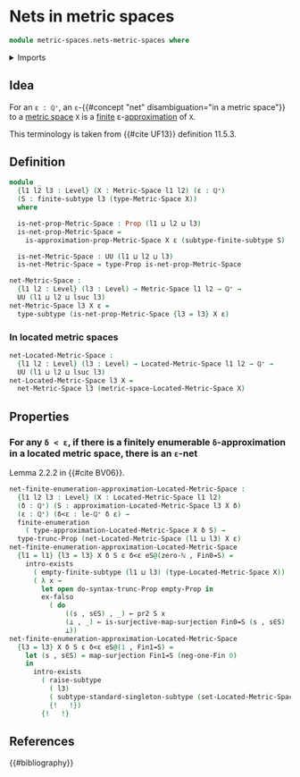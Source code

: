 # Nets in metric spaces

```agda
module metric-spaces.nets-metric-spaces where
```

<details><summary>Imports</summary>

```agda
open import elementary-number-theory.natural-numbers
open import elementary-number-theory.positive-rational-numbers

open import foundation.dependent-pair-types
open import foundation.empty-types
open import foundation.existential-quantification
open import foundation.propositional-truncations
open import foundation.propositions
open import foundation.raising-universe-levels
open import foundation.singleton-subtypes
open import foundation.subtypes
open import foundation.surjective-maps
open import foundation.torsorial-type-families
open import foundation.universe-levels

open import metric-spaces.approximations-metric-spaces
open import metric-spaces.located-metric-spaces
open import metric-spaces.metric-spaces

open import univalent-combinatorics.finite-subtypes
open import univalent-combinatorics.finite-types
open import univalent-combinatorics.finitely-enumerable-subtypes
open import univalent-combinatorics.finitely-enumerable-types
open import univalent-combinatorics.standard-finite-types
```

</details>

## Idea

For an `ε : ℚ⁺`, an `ε`-{{#concept "net" disambiguation="in a metric space"}} to
a [metric space](metric-spaces.metric-spaces.md) `X` is a
[finite](univalent-combinatorics.finite-subtypes.md)
ε-[approximation](metric-spaces.approximations-metric-spaces.md) of `X`.

This terminology is taken from {{#cite UF13}} definition 11.5.3.

## Definition

```agda
module _
  {l1 l2 l3 : Level} (X : Metric-Space l1 l2) (ε : ℚ⁺)
  (S : finite-subtype l3 (type-Metric-Space X))
  where

  is-net-prop-Metric-Space : Prop (l1 ⊔ l2 ⊔ l3)
  is-net-prop-Metric-Space =
    is-approximation-prop-Metric-Space X ε (subtype-finite-subtype S)

  is-net-Metric-Space : UU (l1 ⊔ l2 ⊔ l3)
  is-net-Metric-Space = type-Prop is-net-prop-Metric-Space

net-Metric-Space :
  {l1 l2 : Level} (l3 : Level) → Metric-Space l1 l2 → ℚ⁺ →
  UU (l1 ⊔ l2 ⊔ lsuc l3)
net-Metric-Space l3 X ε =
  type-subtype (is-net-prop-Metric-Space {l3 = l3} X ε)
```

### In located metric spaces

```agda
net-Located-Metric-Space :
  {l1 l2 : Level} (l3 : Level) → Located-Metric-Space l1 l2 → ℚ⁺ →
  UU (l1 ⊔ l2 ⊔ lsuc l3)
net-Located-Metric-Space l3 X =
  net-Metric-Space l3 (metric-space-Located-Metric-Space X)
```

## Properties

### For any `δ < ε`, if there is a finitely enumerable `δ`-approximation in a located metric space, there is an `ε`-net

Lemma 2.2.2 in {{#cite BV06}}.

```agda
net-finite-enumeration-approximation-Located-Metric-Space :
  {l1 l2 l3 : Level} (X : Located-Metric-Space l1 l2)
  (δ : ℚ⁺) (S : approximation-Located-Metric-Space l3 X δ)
  (ε : ℚ⁺) (δ<ε : le-ℚ⁺ δ ε) →
  finite-enumeration
    ( type-approximation-Located-Metric-Space X δ S) →
  type-trunc-Prop (net-Located-Metric-Space (l1 ⊔ l3) X ε)
net-finite-enumeration-approximation-Located-Metric-Space
  {l1 = l1} {l3 = l3} X δ S ε δ<ε eS@(zero-ℕ , Fin0↠S) =
    intro-exists
      ( empty-finite-subtype (l1 ⊔ l3) (type-Located-Metric-Space X))
      ( λ x →
        let open do-syntax-trunc-Prop empty-Prop in
        ex-falso
          ( do
              ((s , s∈S) , _) ← pr2 S x
              (⊥ , _) ← is-surjective-map-surjection Fin0↠S (s , s∈S)
              ⊥))
net-finite-enumeration-approximation-Located-Metric-Space
  {l3 = l3} X δ S ε δ<ε eS@(1 , Fin1↠S) =
    let (s , s∈S) = map-surjection Fin1↠S (neg-one-Fin 0)
    in
      intro-exists
        ( raise-subtype
          ( l3)
          ( subtype-standard-singleton-subtype (set-Located-Metric-Space X) s) ,
          {!   !})
        {!   !}
```

## References

{{#bibliography}}
